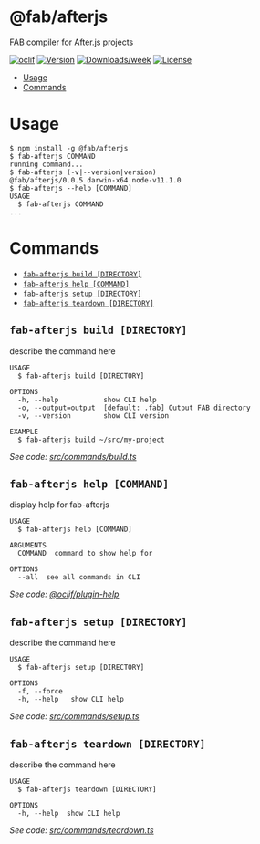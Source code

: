 @fab/afterjs
============

FAB compiler for After.js projects

[![oclif](https://img.shields.io/badge/cli-oclif-brightgreen.svg)](https://oclif.io)
[![Version](https://img.shields.io/npm/v/@fab/afterjs.svg)](https://npmjs.org/package/@fab/afterjs)
[![Downloads/week](https://img.shields.io/npm/dw/@fab/afterjs.svg)](https://npmjs.org/package/@fab/afterjs)
[![License](https://img.shields.io/npm/l/@fab/afterjs.svg)](https://github.com/fab-spec/fab/blob/master/package.json)

<!-- toc -->
* [Usage](#usage)
* [Commands](#commands)
<!-- tocstop -->
# Usage
<!-- usage -->
```sh-session
$ npm install -g @fab/afterjs
$ fab-afterjs COMMAND
running command...
$ fab-afterjs (-v|--version|version)
@fab/afterjs/0.0.5 darwin-x64 node-v11.1.0
$ fab-afterjs --help [COMMAND]
USAGE
  $ fab-afterjs COMMAND
...
```
<!-- usagestop -->
# Commands
<!-- commands -->
* [`fab-afterjs build [DIRECTORY]`](#fab-afterjs-build-directory)
* [`fab-afterjs help [COMMAND]`](#fab-afterjs-help-command)
* [`fab-afterjs setup [DIRECTORY]`](#fab-afterjs-setup-directory)
* [`fab-afterjs teardown [DIRECTORY]`](#fab-afterjs-teardown-directory)

## `fab-afterjs build [DIRECTORY]`

describe the command here

```
USAGE
  $ fab-afterjs build [DIRECTORY]

OPTIONS
  -h, --help           show CLI help
  -o, --output=output  [default: .fab] Output FAB directory
  -v, --version        show CLI version

EXAMPLE
  $ fab-afterjs build ~/src/my-project
```

_See code: [src/commands/build.ts](https://github.com/fab-spec/fab/blob/v0.0.5/src/commands/build.ts)_

## `fab-afterjs help [COMMAND]`

display help for fab-afterjs

```
USAGE
  $ fab-afterjs help [COMMAND]

ARGUMENTS
  COMMAND  command to show help for

OPTIONS
  --all  see all commands in CLI
```

_See code: [@oclif/plugin-help](https://github.com/oclif/plugin-help/blob/v2.1.3/src/commands/help.ts)_

## `fab-afterjs setup [DIRECTORY]`

describe the command here

```
USAGE
  $ fab-afterjs setup [DIRECTORY]

OPTIONS
  -f, --force
  -h, --help   show CLI help
```

_See code: [src/commands/setup.ts](https://github.com/fab-spec/fab/blob/v0.0.5/src/commands/setup.ts)_

## `fab-afterjs teardown [DIRECTORY]`

describe the command here

```
USAGE
  $ fab-afterjs teardown [DIRECTORY]

OPTIONS
  -h, --help  show CLI help
```

_See code: [src/commands/teardown.ts](https://github.com/fab-spec/fab/blob/v0.0.5/src/commands/teardown.ts)_
<!-- commandsstop -->
